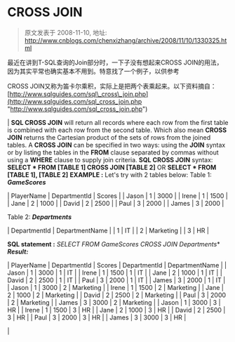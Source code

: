 # CROSS JOIN 
> 原文发表于 2008-11-10, 地址: http://www.cnblogs.com/chenxizhang/archive/2008/11/10/1330325.html 


最近在讲到T-SQL查询的Join部分时，一下子没有想起来CROSS JOIN的用法，因为其实平常也确实基本不用到。特意找了一个例子，以供参考

 CROSS JOIN又称为笛卡尔乘积，实际上是把两个表乘起来。以下资料摘自：[http://www.sqlguides.com/sql\_cross\_join.php](http://www.sqlguides.com/sql_cross_join.php "http://www.sqlguides.com/sql_cross_join.php")

   

| **SQL CROSS JOIN** will return all records where each row from the first table is combined with each row from the second table. Which also mean **CROSS JOIN** returns the Cartesian product of the sets of rows from the joined tables. A **CROSS JOIN** can be specified in two ways: using the **JOIN** syntax or by listing the tables in the **FROM** clause separated by commas without using a **WHERE** clause to supply join criteria.  **SQL CROSS JOIN** syntax: **SELECT * FROM [TABLE 1] CROSS JOIN [TABLE 2]**  OR  **SELECT * FROM [TABLE 1], [TABLE 2]**  **EXAMPLE :** Let's try with 2 tables below: Table 1: ***GameScores***

| PlayerName | DepartmentId | Scores |
| Jason | 1 | 3000 |
| Irene | 1 | 1500 |
| Jane | 2 | 1000 |
| David | 2 | 2500 |
| Paul | 3 | 2000 |
| James | 3 | 2000 |

Table 2: ***Departments***

| DepartmentId | DepartmentName |
| 1 | IT |
| 2 | Marketing |
| 3 | HR |

**SQL statement :** **SELECT* FROM GameScores CROSS JOIN Departments**  ***Result:***

| PlayerName | DepartmentId | Scores | DepartmentId | DepartmentName |
| Jason | 1 | 3000 | 1 | IT |
| Irene | 1 | 1500 | 1 | IT |
| Jane | 2 | 1000 | 1 | IT |
| David | 2 | 2500 | 1 | IT |
| Paul | 3 | 2000 | 1 | IT |
| James | 3 | 2000 | 1 | IT |
| Jason | 1 | 3000 | 2 | Marketing |
| Irene | 1 | 1500 | 2 | Marketing |
| Jane | 2 | 1000 | 2 | Marketing |
| David | 2 | 2500 | 2 | Marketing |
| Paul | 3 | 2000 | 2 | Marketing |
| James | 3 | 3000 | 2 | Marketing |
| Jason | 1 | 3000 | 3 | HR |
| Irene | 1 | 1500 | 3 | HR |
| Jane | 2 | 1000 | 3 | HR |
| David | 2 | 2500 | 3 | HR |
| Paul | 3 | 2000 | 3 | HR |
| James | 3 | 3000 | 3 | HR |

 |

